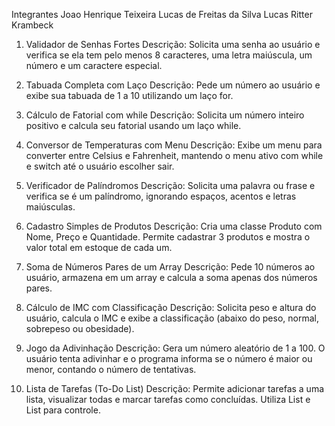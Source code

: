 Integrantes 
Joao Henrique Teixeira
Lucas de Freitas da Silva
Lucas Ritter Krambeck
1. Validador de Senhas Fortes
Descrição: Solicita uma senha ao usuário e verifica se ela tem pelo menos 8 caracteres, uma letra maiúscula, um número e um caractere especial.

 2. Tabuada Completa com Laço
Descrição: Pede um número ao usuário e exibe sua tabuada de 1 a 10 utilizando um laço for.

 3. Cálculo de Fatorial com while
Descrição: Solicita um número inteiro positivo e calcula seu fatorial usando um laço while.

 4. Conversor de Temperaturas com Menu
Descrição: Exibe um menu para converter entre Celsius e Fahrenheit, mantendo o menu ativo com while e switch até o usuário escolher sair.

 5. Verificador de Palíndromos
Descrição: Solicita uma palavra ou frase e verifica se é um palíndromo, ignorando espaços, acentos e letras maiúsculas.

 6. Cadastro Simples de Produtos
Descrição: Cria uma classe Produto com Nome, Preço e Quantidade. Permite cadastrar 3 produtos e mostra o valor total em estoque de cada um.

 7. Soma de Números Pares de um Array
Descrição: Pede 10 números ao usuário, armazena em um array e calcula a soma apenas dos números pares.

 8. Cálculo de IMC com Classificação
Descrição: Solicita peso e altura do usuário, calcula o IMC e exibe a classificação (abaixo do peso, normal, sobrepeso ou obesidade).

 9. Jogo da Adivinhação
Descrição: Gera um número aleatório de 1 a 100. O usuário tenta adivinhar e o programa informa se o número é maior ou menor, contando o número de tentativas.

 10. Lista de Tarefas (To-Do List)
Descrição: Permite adicionar tarefas a uma lista, visualizar todas e marcar tarefas como concluídas. Utiliza List<string> e List<bool> para controle.
